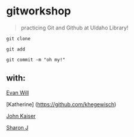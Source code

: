 # gitworkshop

> practicing Git and Github at UIdaho Library!

`git clone`

`git add`

`git commit -m "oh my!"`

## with:

[Evan Will](https://github.com/evanwill)

[Katherine] (https://github.com/khegewisch)

[John Kaiser](https://github.com/johnathan-kaiser)

[Sharon J](https://github.com/sjemes)

